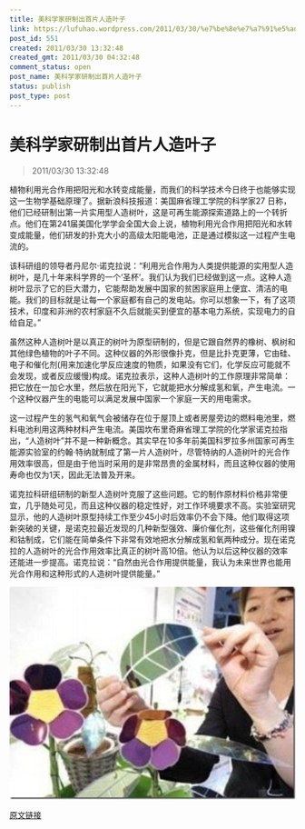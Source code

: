 ```yaml
---
title: 美科学家研制出首片人造叶子
link: https://lufuhao.wordpress.com/2011/03/30/%e7%be%8e%e7%a7%91%e5%ad%a6%e5%ae%b6%e7%a0%94%e5%88%b6%e5%87%ba%e9%a6%96%e7%89%87%e4%ba%ba%e9%80%a0%e5%8f%b6%e5%ad%90/
post_id: 551
created: 2011/03/30 13:32:48
created_gmt: 2011/03/30 04:32:48
comment_status: open
post_name: 美科学家研制出首片人造叶子
status: publish
post_type: post
---
```


# 美科学家研制出首片人造叶子

> 2011/03/30 13:32:48

 

植物利用光合作用把阳光和水转变成能量，而我们的科学技术今日终于也能够实现这一生物学基础原理了。据新浪科技报道：美国麻省理工学院的科学家27 日称，他们已经研制出第一片实用型人造树叶，这是可再生能源探索道路上的一个转折点。他们在第241届美国化学学会全国大会上说，植物利用光合作用把阳光和水转变成能量，他们研发的扑克大小的高级太阳能电池，正是通过模拟这一过程产生电流的。 

该科研组的领导者丹尼尔·诺克拉说：“利用光合作用为人类提供能源的实用型人造树叶，是几十年来科学界的一个‘圣杯’。我们认为我们已经做到这一点。这种人造树叶显示了它的巨大潜力，它能帮助发展中国家的贫困家庭用上便宜、清洁的电能。我们的目标就是让每一个家庭都有自己的发电站。你可以想象一下，有了这项技术，印度和非洲的农村家庭不久后就能买到便宜的基本电力系统，实现电力的自给自足。” 

虽然这种人造树叶是以真正的树叶为原型研制的，但是它跟自然界的橡树、枫树和其他绿色植物的叶子不同。这种仪器的外形很像扑克，但是比扑克更薄，它由硅、电子和催化剂(用来加速化学反应速度的物质，如果没有它们，化学反应可能就不会发现，或者反应缓慢)构成。诺克拉表示，这种人造树叶的工作原理非常简单：把它放在一加仑水里，然后放在阳光下，它就能把水分解成氢和氧，产生电流。一个这种仪器产生的电能可以满足发展中国家一个家庭一天的用电需求。 

这一过程产生的氢气和氧气会被储存在位于屋顶上或者房屋旁边的燃料电池里，燃料电池利用这两种材料产生电流。美国坎布里奇麻省理工学院的化学家诺克拉指出，“人造树叶”并不是一种新概念。其实早在10多年前美国科罗拉多州国家可再生能源实验室的约翰·特纳就制成了第一片人造树叶，尽管特纳的人造树叶的光合作用效率很高，但是由于他当时采用的是非常昂贵的金属材料，而且这种仪器的使用寿命也仅为1天，因此无法普及开来。 

诺克拉科研组研制的新型人造树叶克服了这些问题。它的制作原材料价格非常便宜，几乎随处可见，而且这种仪器的稳定性好，对工作环境要求不高。实验室研究显示，他的人造树叶原型持续工作至少45小时后效率仍不会下降。他们取得这项新突破的关键，是诺克拉最近发现的几种新型强效、廉价催化剂，这些催化剂用镍和钴制成，它们能在简单条件下非常有效地把水分解成氢和氧两种成分。现在诺克拉的人造树叶的光合作用效率比真正的树叶高10倍。他认为以后这种仪器的效率还能进一步提高。诺克拉说：“自然由光合作用提供能量，我认为未来世界也能用光合作用和这种形式的人造树叶提供能量。” 

![20110330-133248-0001](/assets/images/20110330-133248-0001.jpg)

[原文链接](http://www.vvcat.com/viewarticle.aspx?id=55440)
